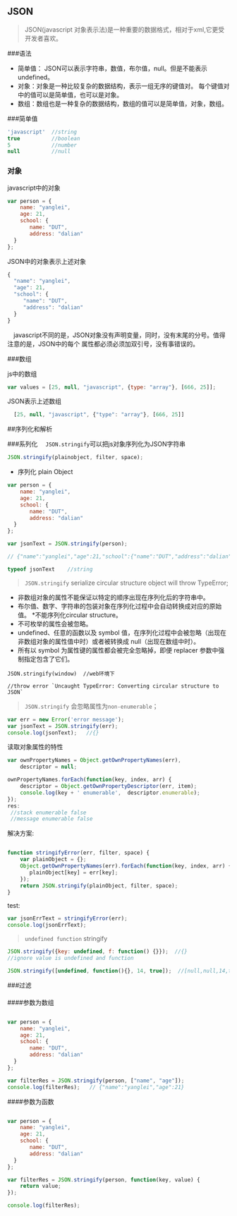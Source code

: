 ## JSON

>JSON(javascript 对象表示法)是一种重要的数据格式，相对于xml,它更受开发者喜欢。


###语法
* 简单值： JSON可以表示字符串，数值，布尔值，null。但是不能表示undefined。
* 对象：对象是一种比较复杂的数据结构，表示一组无序的键值对。
每个键值对中的值可以是简单值，也可以是对象。
* 数组：数组也是一种复杂的数据结构，数组的值可以是简单值，对象，数组。

###简单值

```javascript
'javascript'  //string
true          //boolean
5             //number
null          //null
```

### 对象

javascript中的对象

```javascript
var person = {
	name: "yanglei",
	age: 21,
	school: {
       name: "DUT",
       address: "dalian"
  }
};
```
JSON中的对象表示上述对象

```javascript
{
  "name": "yanglei",
  "age": 21,
  "school": {
     "name": "DUT",
     "address": "dalian"
  }
}
```
&emsp;javascript不同的是，JSON对象没有声明变量，同时，没有末尾的分号。值得注意的是，JSON中的每个
属性都必须必须加双引号，没有事错误的。

###数组

js中的数组

```javascript
var values = [25, null, "javascript", {type: "array"}, [666, 25]];
```
JSON表示上述数组

```javascript
  [25, null, "javascript", {"type": "array"}, [666, 25]]
```

##序列化和解析

###系列化
&emsp;`JSON.stringify`可以把js对象序列化为JSON字符串

```javascript
JSON.stringify(plainobject, filter, space);
```
* 序列化 plain Object

```javascript
var person = {
	name: "yanglei",
	age: 21,
	school: {
       name: "DUT",
       address: "dalian"
  }
};

var jsonText = JSON.stringify(person);

// {"name":"yanglei","age":21,"school":{"name":"DUT","address":"dalian"}}

typeof jsonText    //string

```
> `JSON.stringify` serialize circular structure object will throw TypeError;

* 非数组对象的属性不能保证以特定的顺序出现在序列化后的字符串中。
* 布尔值、数字、字符串的包装对象在序列化过程中会自动转换成对应的原始值。
*不能序列化circular structure。
* 不可枚举的属性会被忽略。
* undefined、任意的函数以及 symbol 值，在序列化过程中会被忽略（出现在非数组对象的属性值中时）或者被转换成 null（出现在数组中时）。
* 所有以 symbol 为属性键的属性都会被完全忽略掉，即便 replacer 参数中强制指定包含了它们。


```javscript
JSON.stringify(window)  //web环境下

//throw error `Uncaught TypeError: Converting circular structure to JSON`
```
>`JSON.stringify` 会忽略属性为`non-enumerable`；

```javascript
var err = new Error('error message');
var jsonText = JSON.stringify(err);
console.log(jsonText);   //{}
```
读取对象属性的特性

```javascript
var ownPropertyNames = Object.getOwnPropertyNames(err),
    descriptor = null;

ownPropertyNames.forEach(function(key, index, arr) {
	descriptor = Object.getOwnPropertyDescriptor(err, item);
	console.log(key + ' enumerable',  descriptor.enumerable);
});
res:
 //stack enumerable false
 //message enumerable false
```
解决方案:

```javascript

function stringifyError(err, filter, space) {
    var plainObject = {};
	Object.getOwnPropertyNames(err).forEach(function(key, index, arr) {
       plainObject[key] = err[key];
	});
	return JSON.stringify(plainObject, filter, space);
}
```
test:
```javascript
var jsonErrText = stringifyError(err);
console.log(jsonErrText);
```
>`undefined function` stringify

```javascript
JSON.stringify({key: undefined, f: function() {}});  //{}
//ignore value is undefined and function

JSON.stringify([undefined, function(){}, 14, true]);  //[null,null,14,true]

```

###过滤

####参数为数组
```javascript

var person = {
	name: "yanglei",
	age: 21,
	school: {
       name: "DUT",
       address: "dalian"
  }
};

var filterRes = JSON.stringify(person, ["name", "age"]);
console.log(filterRes);   // {"name":"yanglei","age":21}  
```

####参数为函数

```javascript

var person = {
	name: "yanglei",
	age: 21,
	school: {
       name: "DUT",
       address: "dalian"
  }
};

var filterRes = JSON.stringify(person, function(key, value) {
	return value;
});

console.log(filterRes);
```
